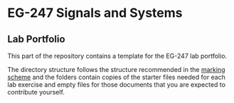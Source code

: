 # EG-247 Signals and Systems

## Lab Portfolio

This part of the repository contains a template for the EG-247 lab portfolio.

The directory structure follows the structure recommended in the [marking
scheme](https://docs.google.com/spreadsheets/d/1Y-tdpNS7kS6mi_Y7uhQbvhbX0C94fETWCcWSuqpyu50/edit?usp=sharing) and the folders contain copies of the starter files needed for
each lab exercise and empty files for those documents that you are
expected to contribute yourself.
